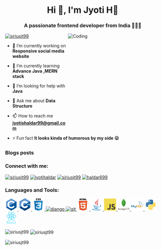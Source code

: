 
<h1 align="center">Hi 👋, I'm Jyoti H🌟</h1>
<h3 align="center">A passionate frontend developer from India 🙋‍♀️💜</h3>
<img align="right" alt="Coding" height="300" width="300" src="https://t3.ftcdn.net/jpg/04/41/56/18/360_F_441561880_55J60sUrPq9G4L5pI5THrrmDacbiyRon.jpg"
 

<p align="left"> <a href="https://github.com/ryo-ma/github-profile-trophy"><img src="https://github-profile-trophy.vercel.app/?username=siriusjt99" alt="siriusjt99" /></a> </p>

- 🔭 I’m currently working on **Responsive social media website**

- 🌱 I’m currently learning **Advance Java ,MERN stack**

- 🤝 I’m looking for help with **Java**

- 💬 Ask me about **Data Structure**

- 📫 How to reach me **jyotishaldar99@gmail.com**

- ⚡ Fun fact **It looks kinda of humorous by my side 😛**

### Blogs posts
<!-- BLOG-POST-LIST:START -->
<!-- BLOG-POST-LIST:END -->

<h3 align="left">Connect with me:</h3>
<p align="left">
<a href="https://dev.to/siriusjt99" target="blank"><img align="center" src="https://raw.githubusercontent.com/rahuldkjain/github-profile-readme-generator/master/src/images/icons/Social/devto.svg" alt="siriusjt99" height="30" width="40" /></a>
<a href="https://linkedin.com/in/jyotihaldar" target="blank"><img align="center" src="https://raw.githubusercontent.com/rahuldkjain/github-profile-readme-generator/master/src/images/icons/Social/linked-in-alt.svg" alt="jyotihaldar" height="30" width="40" /></a>
<a href="https://codesandbox.com/siriusjt99" target="blank"><img align="center" src="https://raw.githubusercontent.com/rahuldkjain/github-profile-readme-generator/master/src/images/icons/Social/codesandbox.svg" alt="siriusjt99" height="30" width="40" /></a>
<a href="https://instagram.com/haldar699" target="blank"><img align="center" src="https://raw.githubusercontent.com/rahuldkjain/github-profile-readme-generator/master/src/images/icons/Social/instagram.svg" alt="haldar699" height="30" width="40" /></a>
</p>

<h3 align="left">Languages and Tools:</h3>
<p align="left"> <a href="https://www.cprogramming.com/" target="_blank" rel="noreferrer"> <img src="https://raw.githubusercontent.com/devicons/devicon/master/icons/c/c-original.svg" alt="c" width="40" height="40"/> </a> <a href="https://www.w3schools.com/cpp/" target="_blank" rel="noreferrer"> <img src="https://raw.githubusercontent.com/devicons/devicon/master/icons/cplusplus/cplusplus-original.svg" alt="cplusplus" width="40" height="40"/> </a> <a href="https://www.w3schools.com/css/" target="_blank" rel="noreferrer"> <img src="https://raw.githubusercontent.com/devicons/devicon/master/icons/css3/css3-original-wordmark.svg" alt="css3" width="40" height="40"/> </a> <a href="https://www.djangoproject.com/" target="_blank" rel="noreferrer"> <img src="https://cdn.worldvectorlogo.com/logos/django.svg" alt="django" width="40" height="40"/> </a> <a href="https://git-scm.com/" target="_blank" rel="noreferrer"> <img src="https://www.vectorlogo.zone/logos/git-scm/git-scm-icon.svg" alt="git" width="40" height="40"/> </a> <a href="https://www.w3.org/html/" target="_blank" rel="noreferrer"> <img src="https://raw.githubusercontent.com/devicons/devicon/master/icons/html5/html5-original-wordmark.svg" alt="html5" width="40" height="40"/> </a> <a href="https://www.java.com" target="_blank" rel="noreferrer"> <img src="https://raw.githubusercontent.com/devicons/devicon/master/icons/java/java-original.svg" alt="java" width="40" height="40"/> </a> <a href="https://developer.mozilla.org/en-US/docs/Web/JavaScript" target="_blank" rel="noreferrer"> <img src="https://raw.githubusercontent.com/devicons/devicon/master/icons/javascript/javascript-original.svg" alt="javascript" width="40" height="40"/> </a> <a href="https://www.mongodb.com/" target="_blank" rel="noreferrer"> <img src="https://raw.githubusercontent.com/devicons/devicon/master/icons/mongodb/mongodb-original-wordmark.svg" alt="mongodb" width="40" height="40"/> </a> <a href="https://www.mysql.com/" target="_blank" rel="noreferrer"> <img src="https://raw.githubusercontent.com/devicons/devicon/master/icons/mysql/mysql-original-wordmark.svg" alt="mysql" width="40" height="40"/> </a> <a href="https://www.python.org" target="_blank" rel="noreferrer"> <img src="https://raw.githubusercontent.com/devicons/devicon/master/icons/python/python-original.svg" alt="python" width="40" height="40"/> </a> <a href="https://reactjs.org/" target="_blank" rel="noreferrer"> <img src="https://raw.githubusercontent.com/devicons/devicon/master/icons/react/react-original-wordmark.svg" alt="react" width="40" height="40"/> </a> </p>

<p><img align="left" src="https://github-readme-stats.vercel.app/api/top-langs?username=siriusjt99&show_icons=true&locale=en&layout=compact" alt="siriusjt99" /></p>

<p>&nbsp;<img align="center" src="https://github-readme-stats.vercel.app/api?username=siriusjt99&show_icons=true&locale=en" alt="siriusjt99" /></p>

<p><img align="center" src="https://github-readme-streak-stats.herokuapp.com/?user=siriusjt99&" alt="siriusjt99" /></p>

